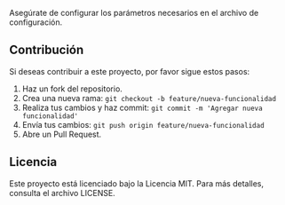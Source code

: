 Asegúrate de configurar los parámetros necesarios en el archivo de configuración.

## Contribución
Si deseas contribuir a este proyecto, por favor sigue estos pasos:
1. Haz un fork del repositorio.
2. Crea una nueva rama: `git checkout -b feature/nueva-funcionalidad`
3. Realiza tus cambios y haz commit: `git commit -m 'Agregar nueva funcionalidad'`
4. Envía tus cambios: `git push origin feature/nueva-funcionalidad`
5. Abre un Pull Request.

## Licencia
Este proyecto está licenciado bajo la Licencia MIT. Para más detalles, consulta el archivo LICENSE.
